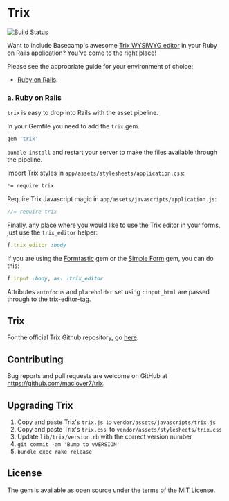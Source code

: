 # Trix

[![Build Status](https://travis-ci.org/maclover7/trix.svg)](https://travis-ci.org/maclover7/trix)

Want to include Basecamp's awesome [Trix WYSIWYG
editor](http://trix-editor.org) in your Ruby on Rails application?
You've come to the right place!

Please see the appropriate guide for your environment of choice:

* [Ruby on Rails](#a-ruby-on-rails).

### a. Ruby on Rails

`trix` is easy to drop into Rails with the asset pipeline.

In your Gemfile you need to add the `trix` gem.

```ruby
gem 'trix'
```

`bundle install` and restart your server to make the files available through the pipeline.

Import Trix styles in `app/assets/stylesheets/application.css`:

```css
*= require trix
```

Require Trix Javascript magic in `app/assets/javascripts/application.js`:

```js
//= require trix
```

Finally, any place where you would like to use the Trix editor in your
forms, just use the `trix_editor` helper:

```ruby
f.trix_editor :body
```

If you are using the [Formtastic](https://github.com/justinfrench/formtastic) gem or the [Simple Form](https://github.com/plataformatec/simple_form) gem, you can do this:

```ruby
f.input :body, as: :trix_editor
```

Attributes `autofocus` and `placeholder` set using `:input_html` are passed through to the trix-editor-tag.

## Trix

For the official Trix Github repository, go
[here](https://github.com/basecamp/trix).

## Contributing

Bug reports and pull requests are welcome on GitHub at https://github.com/maclover7/trix.

## Upgrading Trix
1. Copy and paste Trix's `trix.js `to `vendor/assets/javascripts/trix.js`
2. Copy and paste Trix's `trix.css `to `vendor/assets/stylesheets/trix.css`
3. Update `lib/trix/version.rb` with the correct version number
4. `git commit -am 'Bump to vVERSION'`
4. `bundle exec rake release`

## License

The gem is available as open source under the terms of the [MIT License](http://opensource.org/licenses/MIT).
